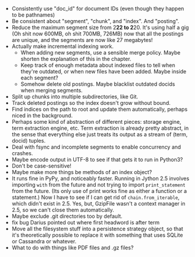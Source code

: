 * Consistently use "doc_id" for document IDs (even though they happen
  to be pathnames)
* Be consistent about "segment", "chunk", and "index".  And "posting".
* Reduce the maximum segment size from 2**22 to 2**20.  It's using
  half a gig (Oh shit now 600MB, oh shit 700MB, 726MB) now that all
  the postings are unique, and the segments are now like 27 megabytes!
* Actually make incremental indexing work.
    * When adding new segments, use a sensible merge policy.  Maybe
      shorten the explanation of this in the chapter.
    * Keep track of enough metadata about indexed files to tell when
      they're outdated, or when new files have been added.  Maybe
      inside each segment?
    * Somehow delete old postings.  Maybe blacklist outdated docids
      when merging segments.
* Split up chunks into multiple subdirectories, like Git.
* Track deleted postings so the index doesn't grow without bound.
* Find indices on the path to root and update them automatically,
  perhaps niced in the background.
* Perhaps some kind of abstraction of different pieces: storage
  engine, term extraction engine, etc.  Term extraction is already
  pretty abstract, in the sense that everything else just treats its
  output as a stream of (term, docid) tuples.
* Deal with fsync and incomplete segments to enable concurrency and
  crashes.
* Maybe encode output in UTF-8 to see if that gets it to run in
  Python3?
* Don't be case-sensitive!
* Maybe make more things be methods of an index object?
* It runs fine in PyPy, and noticeably faster.  Running in Jython 2.5
  involves importing `with` from the future and not trying to import
  `print_statement` from the future.  (Its only use of print works
  fine as either a function or a statement.)  Now I have to see if I
  can get rid of `chain.from_iterable`, which didn't exist in 2.5.
  Yes, but, GzipFile wasn't a context manager in 2.5, so we can't
  close them automatically.
* Maybe exclude .git directories too by default.
* fix bug Darius pointed out where first headword is after term
* Move all the filesystem stuff into a persistence strategy object, so
  that it's theoretically possible to replace it with something that
  uses SQLite or Cassandra or whatever.
* What to do with things like PDF files and .gz files?
